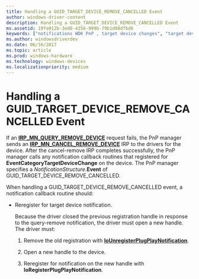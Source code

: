 ```yaml
---
title: Handling a GUID_TARGET_DEVICE_REMOVE_CANCELLED Event
author: windows-driver-content
description: Handling a GUID_TARGET_DEVICE_REMOVE_CANCELLED Event
ms.assetid: 19fe012b-3ed0-4356-999b-79b1d08dfbd6
keywords: ["notifications WDK PnP , target device changes", "target device change notifications WDK PnP", "EventCategoryTargetDeviceChange notification", "GUID_TARGET_DEVICE_REMOVE_CANCELLED"]
ms.author: windowsdriverdev
ms.date: 06/16/2017
ms.topic: article
ms.prod: windows-hardware
ms.technology: windows-devices
ms.localizationpriority: medium
---
```


# Handling a GUID\_TARGET\_DEVICE\_REMOVE\_CANCELLED Event





If an [**IRP\_MN\_QUERY\_REMOVE\_DEVICE**](https://msdn.microsoft.com/library/windows/hardware/ff551705) request fails, the PnP manager sends an [**IRP\_MN\_CANCEL\_REMOVE\_DEVICE**](https://msdn.microsoft.com/library/windows/hardware/ff550823) IRP to the drivers for the device. After the cancel-remove IRP completes successfully, the PnP manager calls any notification callback routines that registered for **EventCategoryTargetDeviceChange** on the device. The PnP manager specifies a *NotificationStructure*.**Event** of GUID\_TARGET\_DEVICE\_REMOVE\_CANCELLED.

When handling a GUID\_TARGET\_DEVICE\_REMOVE\_CANCELLED event, a notification callback routine should:

-   Reregister for target device notification.

    Because the driver closed the previous registration handle in response to the query-remove notification, the driver must open a new handle. The driver must:

    1.  Remove the old registration with [**IoUnregisterPlugPlayNotification**](https://msdn.microsoft.com/library/windows/hardware/ff550398).

    2.  Open a new handle to the device.

    3.  Reregister for notification on the new handle with **IoRegisterPlugPlayNotification**.

 

 




